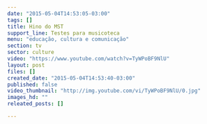 ```yaml
---
date: "2015-05-04T14:53:05-03:00"
tags: []
title: Hino do MST
support_line: Testes para musicoteca
menu: "educação, cultura e comunicação"
section: tv
sector: culture
video: "https://www.youtube.com/watch?v=TyWPoBF9NlU"
layout: post
files: []
created_date: "2015-05-04T14:53:40-03:00"
published: false
video_thumbnail: "http://img.youtube.com/vi/TyWPoBF9NlU/0.jpg"
images_hd: ""
releated_posts: []

---
```

